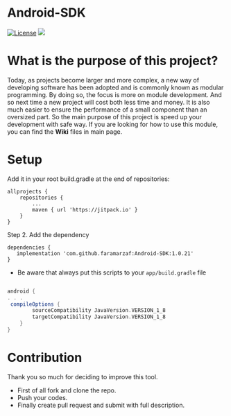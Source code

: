 # Android-SDK  

[![License](https://img.shields.io/badge/License-Apache%202.0-blue.svg)](https://opensource.org/licenses/Apache-2.0)
[![](https://jitpack.io/v/faramarzaf/Android-SDK.svg)](https://jitpack.io/#faramarzaf/Android-SDK)

# What is the purpose of this project?
Today, as projects become larger and more complex, a new way of developing software has been adopted and is commonly known as modular programming. By doing so, the focus is more on module development. And so next time a new project will cost both less time and money. It is also much easier to ensure the performance of a small component than an oversized part. So the main purpose of this project is speed up your development with safe way. If you are looking for how to use this module, you can find the **Wiki** files in main page.


# Setup
Add it in your root build.gradle at the end of repositories:

	allprojects {
		repositories {
			...
			maven { url 'https://jitpack.io' }
		}
	}
  

Step 2. Add the dependency

	dependencies {
	   implementation 'com.github.faramarzaf:Android-SDK:1.0.21'
	}





* Be aware that always put this scripts to your `app/build.gradle`  file


```gradle

android {
. . . 
 compileOptions {
        sourceCompatibility JavaVersion.VERSION_1_8
        targetCompatibility JavaVersion.VERSION_1_8
    }
}


```
# Contribution  
Thank you so much for deciding to improve this tool.
- First of all fork and clone the repo.
- Push your codes.
- Finally create pull request and submit with full description.  
